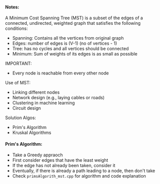 #### Notes:

A Minimum Cost Spanning Tree (MST) is a subset of the edges of a connected, undirected, weighted graph that satisfies the following conditions:
- Spanning: Contains all the vertices from original graph
- Edges: number of edges is (V-1) (no of vertices - 1)
- Tree: has no cycles and all vertices should be connected
- Minimum: Sum of weights of its edges is as small as possible

IMPORTANT: 
- Every node is reachable from every other node

Use of MST:
- Linking different nodes
- Network design (e.g., laying cables or roads)
- Clustering in machine learning
- Circuit design

Solution Algos: 
- Prim's Algorithm 
- Kruskal Algorithms

#### Prim's Algorithm:
- Take a Greedy appraoch
- First consider edges that have the least weight 
- If the edge has not already been taken, consider it
- Eventually, if there is already a path leading to a node, then don't take
- Check `primsAlgorith_mst.cpp` for algorithm and code explanation
